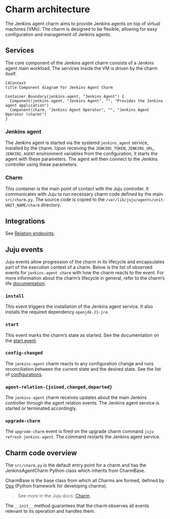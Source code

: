 # Charm architecture

The Jenkins agent charm aims to provide Jenkins agents on top of virtual machines (VMs). The charm is designed to be flexible, allowing for easy configuration and management of Jenkins agents.


## Services

The core component of the Jenkins agent charm consists of a Jenkins agent main workload. The services inside the VM is driven by the charm itself.

```mermaid
C4Context
title Component diagram for Jenkins Agent Charm

Container_Boundary(jenkins-agent, "Jenkins Agent") {
  Component(jenkins-agent, "Jenkins Agent", "", "Provides the Jenkins agent application")
  Component(charm, "Jenkins Agent Operator", "", "Jenkins Agent Operator (charm)")
}
```

### Jenkins agent

The Jenkins agent is started via the systemd `jenkins_agent` service, installed by the charm.
Upon receiving the `JENKINS_TOKEN`, `JENKINS_URL`, `JENKINS_AGENT` environment variables from the configuration, it starts the agent with these parameters. The agent will then connect to the Jenkins controller using these parameters.

### Charm

This container is the main point of contact with the Juju controller. It communicates with Juju to
run necessary charm code defined by the main `src/charm.py`. The source code is copied to the
`/var/lib/juju/agents/unit-UNIT_NAME/charm` directory.

## Integrations

See [Relation endpoints](../reference/integrations.md).

## Juju events

Juju events allow progression of the charm in its lifecycle and encapsulates part of the execution
context of a charm. Below is the list of observed events for `jenkins-agent charm` with how the charm
reacts to the event. For more information about the charm’s lifecycle in general, refer to the
charm’s life [documentation](https://canonical-juju.readthedocs-hosted.com/en/3.6/user/reference/hook/).

### `install`

This event triggers the installation of the Jenkins agent service. It also installs the required dependency `openjdk-21-jre`.

### `start`

This event marks the charm’s state as started. See the documentation on the
[start event](https://canonical-juju.readthedocs-hosted.com/en/3.6/user/reference/hook/#start).

### `config-changed`

The `jenkins-agent` charm reacts to any configuration change and runs reconciliation between the current
state and the desired state. See the list of
[configurations](https://charmhub.io/jenkins-agent/configure).

### `agent-relation-{joined,changed,departed}`

The `jenkins-agent` charm receives updates about the main Jenkins controller through the agent relation events. The Jenkins agent service is started or terminated accordingly.

### `upgrade-charm`

The `upgrade-charm` event is fired on the upgrade charm command `juju refresh jenkins-agent`. The command restarts the Jenkins agent service.

## Charm code overview

The `src/charm.py` is the default entry point for a charm and has the JenkinsAgentCharm Python class which inherits from CharmBase.

CharmBase is the base class from which all Charms are formed, defined by [Ops](https://juju.is/docs/sdk/ops) (Python framework for developing charms).

> See more in the Juju docs: [Charm](https://canonical-juju.readthedocs-hosted.com/en/3.6/user/reference/charm/).

The `__init__` method guarantees that the charm observes all events relevant to its operation and handles them.

